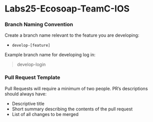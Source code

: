 # Labs25-Ecosoap-TeamC-IOS

### Branch Naming Convention
Create a branch name relevant to the feature you are developing:  
- `develop-[feature]`  

Example branch name for developing log in:
> develop-login  

### Pull Request Template

Pull Requests will require a minimum of two people.
PR’s descriptions should always have:

- Descriptive title
- Short summary describing the contents of the pull request
- List of all changes to be merged
